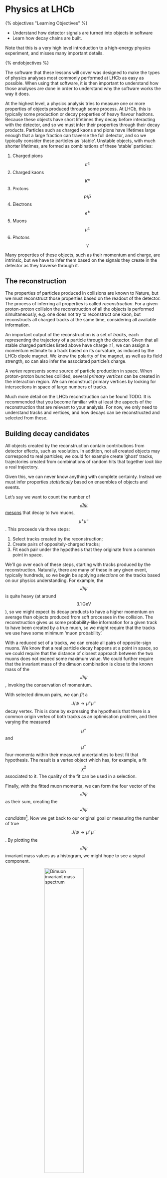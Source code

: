# Physics at LHCb

{% objectives "Learning Objectives" %}

* Understand how detector signals are turned into objects in software
* Learn how decay chains are built.

Note that this is a very high level introduction to a high-energy physics
experiment, and misses many important details.

{% endobjectives %} 

The software that these lessons will cover was designed to make the types of
physics analyses most commonly performed at LHCb as easy as possible. When
using that software, it is then important to understand how those analyses are
done in order to understand why the software works the way it does.

At the highest level, a physics analysis tries to measure one or more
properties of objects produced through some process. At LHCb, this is typically
some production or decay properties of heavy flavour hadrons. Because these
objects have short lifetimes they decay before interacting with the detector,
and so we must infer their properties through their decay products. Particles
such as charged kaons and pions have lifetimes large enough that a large
fraction can traverse the full detector, and so we typically consider these
particles as ‘stable’. Unstable objects, with much shorter lifetimes, are
formed as combinations of these ‘stable’ particles:

1. Charged pions $$\pi^{\pm}$$
2. Charged kaons $$K^{\pm}$$
3. Protons $$p/\bar{p}$$
4. Electrons $$e^{\pm}$$
5. Muons $$\mu^{\pm}$$
6. Photons $$\gamma$$

Many properties of these objects, such as their momentum and charge, are
intrinsic, but we have to infer them based on the signals they create
in the detector as they traverse through it.

## The reconstruction

The properties of particles produced in collisions are known to Nature, but we
must reconstruct those properties based on the readout of the detector.
The process of inferring all properties is called _reconstruction_. For a given
proton-proton collision the reconstruction of all the objects is performed
simultaneously, e.g. one does not try to reconstruct one kaon, but reconstructs
all charged tracks at the same time, considering all available information.

An important output of the reconstruction is a set of _tracks_, each
representing the trajectory of a particle through the detector. Given that all
stable charged particles listed above have charge ±1, we can assign a momentum
estimate to a track based on its curvature, as induced by the LHCb dipole
magnet. We know the polarity of the magnet, as well as its field strength, so
can also infer the associated particle’s charge.

A _vertex_ represents some source of particle production in space. When
proton-proton bunches collided, several _primary vertices_ can be created in
the interaction region. We can reconstruct primary vertices by looking for
intersections in space of large numbers of tracks.

Much more detail on the LHCb reconstruction can be found TODO. It is
recommended that you become familiar with at least the aspects of the
reconstruction that are relevant to your analysis. For now, we only need to
understand tracks and vertices, and how decays can be reconstructed and
selected from these.

## Building decay candidates

All objects created by the reconstruction contain contributions from detector
effects, such as resolution. In addition, not all created objects may
correspond to real particles; we could for example create ‘ghost’ tracks,
trajectories created from combinations of random hits that together _look like_
a real trajectory.

Given this, we can never know anything with complete certainty. Instead we
must infer properties _statistically_ based on ensembles of objects and events.

Let’s say we want to count the number of [$$J/\psi$$ mesons][pdgjpsi] that
decay to two muons, $$\mu^{+}\mu^{-}$$. This proceeds via three steps:

1. Select tracks created by the reconstruction;
2. Create pairs of oppositely-charged tracks;
3. Fit each pair under the hypothesis that they originate from a common point
   in space.

We’ll go over each of these steps, starting with tracks produced by the
reconstruction. Naturally, there are many of these in any given event,
typically hundreds, so we begin be applying _selections_ on the tracks based on
our physics understanding. For example, the $$J/\psi$$ is quite heavy (at
around $$3.1\,\mathrm{GeV}$$), so we might expect its decay products to have a
higher momentum on average than objects produced from soft processes in the
collision. The reconstruction gives us some probability-like
information for a given track to have been created by a true muon, so we might
require that the tracks we use have some minimum ‘muon probability’.

With a reduced set of a tracks, we can create all pairs of opposite-sign muons.
We know that a real particle decay happens at a point in space, so we could
require that the distance of closest approach between the two muons does not
exceed some maximum value. We could further require that the invariant mass of
the dimuon combination is close to the known mass of the $$J/\psi$$, invoking
the conservation of momentum.

With selected dimuon pairs, we can _fit_ a $$J/\psi \to \mu^{+}\mu^{-}$$ decay
vertex. This is done by expressing the hypothesis that there is a common origin
vertex of both tracks as an optimisation problem, and then varying the measured
$$\mu^{+}$$ and $$\mu^{-}$$ four-momenta within their measured uncertainties to
best fit that hypothesis. The result is a vertex object which has, for example,
a fit $$\chi^{2}$$ associated to it. The quality of the fit can be used in a
selection.

Finally, with the fitted muon momenta, we can form the four vector of the
$$J/\psi$$ as their sum, creating the $$J/\psi$$ _candidate_[^1]. Now we get
back to our original goal or measuring the number of true $$J/\psi \to
\mu^{+}\mu^{-}$$. By plotting the $$J/\psi$$ invariant mass values as a
histogram, we might hope to see a signal component.

<a href="img/dimuon_mass.png"><img alt="Dimuon invariant mass spectrum" src="img/dimuon_mass.png" style="width: 50%; margin: 0 25%;"/></a>

We can then use model the components using probability density functions, and
fit the total model to this histogram. The relative normalisations of the
components can be used to deduce the fraction of the sample which contains true
decays, within some uncertainty.

## Building more complex decays

With a set of $$J/\psi$$ candidates, we could build more complex decay chains
such as $$B_{s}^{0} \to J/\psi\phi(1020)$$.
The $$J/\psi$$ and the [$$\phi$$ meson][pdgphi] can decay in various ways,
but we might choose to reconstruct them in the $$\mu^{+}\mu^{-}$$ and
$$K^{+}K^{-}$$ final states, respectively.
The $$\phi \to K^{+}K^{-}$$ candidates can then be reconstructed in a similar
manner to that described previously for the $$J/\psi$$ decay.
With a set of $$J/\psi$$ and $$\phi$$ candidates, we can then build
[$$B_{s}^{0}$$ meson][pdgbs] candidates by combining the two decay products in
another vertex fit.

<a href="img/jpsiphi_mass.png"><img alt="Four-body invariant mass spectrum" src="img/jpsiphi_mass.png" style="width: 50%; margin: 0 25%;"/></a>

As we’ll see in the following lesson, lots of selections like these are run
centrally and produce output datasets that contain a mixture of decay chain
candidates. This course will show you how to extract the candidates and their
properties that are relevant for your analysis.

[pdgjpsi]: http://pdglive.lbl.gov/Particle.action?init=0&node=M070&home=MXXX025
[pdgphi]: http://pdglive.lbl.gov/Particle.action?init=0&node=M004&home=MXXX005
[pdgbs]: http://pdglive.lbl.gov/Particle.action?init=0&node=S086&home=MXXX046

[^1]: ‘Candidate’ because, again, we never know anything with complete certainty; this could be a combination of muons that just happen to pass our selection criteria.
